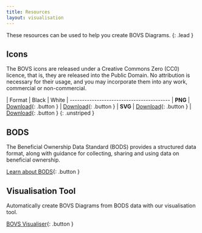 ```yaml
---
title: Resources
layout: visualisation
---
```


These resources can be used to help you create BOVS Diagrams.
{: .lead }


## Icons

The BOVS icons are released under a Creative Commons Zero (CC0) licence, that is, they are released into the Public Domain. No attribution is necessary for their usage, and you may incorporate them into any work, commercial or non-commercial.

| Format     | Black                      | White
| -----------------------------------------
| **PNG**    | [Download](){: .button }   | [Download](){: .button }
| **SVG**    | [Download](){: .button }   | [Download](){: .button }
{: .unstriped }


## BODS

The Beneficial Ownership Data Standard (BODS) provides a structured data format, along with guidance for collecting, sharing and using data on beneficial ownership.

[Learn about BODS](https://standard.openownership.org/){: .button }


## Visualisation Tool

Automatically create BOVS Diagrams from BODS data with our visualisation tool.

[BOVS Visualiser](){: .button }